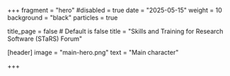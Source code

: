 +++
fragment = "hero"
#disabled = true
date = "2025-05-15"
weight = 10
background = "black"
particles = true

title_page = false # Default is false
title = "Skills and Training for Research Software (STaRS) Forum"

[header]
  image = "main-hero.png"
  text = "Main character"

+++
